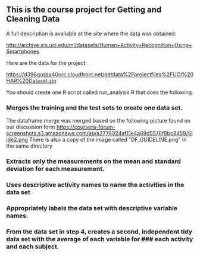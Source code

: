 ## This is the course project for Getting and Cleaning Data

A full description is available at the site where the data was obtained: 

http://archive.ics.uci.edu/ml/datasets/Human+Activity+Recognition+Using+Smartphones 

Here are the data for the project: 

https://d396qusza40orc.cloudfront.net/getdata%2Fprojectfiles%2FUCI%20HAR%20Dataset.zip 

You should create one R script called run_analysis.R that does the following. 

### Merges the training and the test sets to create one data set.
The dataframe merge was merged based on the following picture found on our discussion form
https://coursera-forum-screenshots.s3.amazonaws.com/ab/a2776024af11e4a69d5576f8bc8459/Slide2.png
There is also a copy of the image called "DF_GUIDELINE.png" in the same directory

### Extracts only the measurements on the mean and standard deviation for each measurement. 
### Uses descriptive activity names to name the activities in the data set
### Appropriately labels the data set with descriptive variable names. 
### From the data set in step 4, creates a second, independent tidy data set with the average of each variable for ### each activity and each subject.